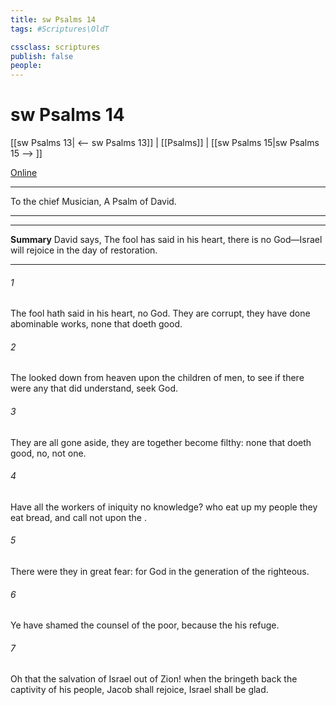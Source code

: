 ```yaml
---
title: sw Psalms 14
tags: #Scriptures\OldT

cssclass: scriptures
publish: false
people:
---
```


# sw Psalms 14
[[sw Psalms 13| <-- sw Psalms 13]] | [[Psalms]] | [[sw Psalms 15|sw Psalms 15 --> ]]

[Online](https://churchofjesuschrist.org/study/scriptures/ot/ps/14?lang=eng)

---
To the chief Musician, A Psalm of David.

---

---
__Summary__
David says, The fool has said in his heart, there is no God—Israel will rejoice in the day of restoration.

---
###### 1 
The fool hath said in his heart,  no God. They are corrupt, they have done abominable works,  none that doeth good.

###### 2 
The  looked down from heaven upon the children of men, to see if there were any that did understand,  seek God.

###### 3 
They are all gone aside, they are  together become filthy:  none that doeth good, no, not one.

###### 4 
Have all the workers of iniquity no knowledge? who eat up my people  they eat bread, and call not upon the .

###### 5 
There were they in great fear: for God  in the generation of the righteous.

###### 6 
Ye have shamed the counsel of the poor, because the   his refuge.

###### 7 
Oh that the salvation of Israel  out of Zion! when the  bringeth back the captivity of his people, Jacob shall rejoice,  Israel shall be glad.

